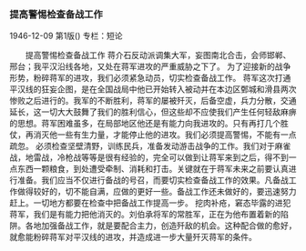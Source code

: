 ### 提高警惕检查备战工作

1946-12-09
第1版()
专栏：短论

　　提高警惕检查备战工作
    蒋介石反动派调集大军，妄图南北合击，会师邯郸、邢台；我平汉沿线各地，又处在蒋军进攻的严重威胁之下了。
    为了迎接新的战争形势，粉碎蒋军的进攻，我们必须紧急动员，切实检查备战工作。
    蒋军这次打通平汉线的狂妄企图，是在全国战局中他已开始转入被动并在本边区鄄城和滑县两次惨败之后进行的。我军的不断胜利，蒋军的屡被歼灭，后备空虚，兵力分散，交通延长，这一切大大鼓舞了我们的胜利信心，但这些却不应使我们产生任何轻敌麻痹的思想。蒋军困难虽多，在局部地区他还是有能力向我进攻的。只有再打几个胜仗，再消灭他一些有生力量，才能停止他的进攻。我们必须提高警惕，不能有一点疏忽。
    必须检查坚壁清野，训练民兵，准备发动游击战争的工作。我们对于麻雀战，地雷战，冷枪战等等是很有经验的，完全可以做到让蒋军来到之后，得不到一点东西一颗粮食，到处遭受牵制、消耗和打击。关键就在于蒋军未来之前要认真进行准备。我们应当不仅进行备战的号召，而要切实检查备战工作的效果。凡备战工作做得较好的，切不能自满，应做的更好一些。备战工作还未做好的，要迅速努力赶上。一切地方都要在检查中把备战工作提高一步。
    挖肉补疮，窘态毕露的进犯蒋军，我们是有能力把他消灭的。刘伯承将军的常胜军，正在为他布置着新的陷阱。各地加强备战工作，就是要配合主力，创造歼敌的机会。这种配合做的愈好，就愈能粉碎蒋军对平汉线的进攻，并造成进一步大量歼灭蒋军的条件。
